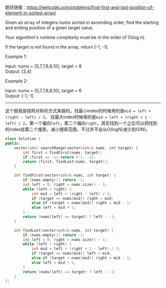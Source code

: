 题目链接：https://leetcode.com/problems/find-first-and-last-position-of-element-in-sorted-array/

Given an array of integers nums sorted in ascending order, find the starting and ending position of a given target value.

Your algorithm's runtime complexity must be in the order of O(log n).

If the target is not found in the array, return [-1, -1].

Example 1:

Input: nums = [5,7,7,8,8,10], target = 8\
Output: [3,4]

Example 2:

Input: nums = [5,7,7,8,8,10], target = 6\
Output: [-1,-1]

---

这个题我是按照对称的方式来做的。找最小index的时候用的是`mid = left + (right - left) / 2`， 找最大index时候用的是`mid = left + (right + 1 - left) / 2`，第一个偏向`left`，第二个偏向`right`。其实找到一个之后可以把找到的index给第二个搜索，减小搜索范围，不过并不会从O(logN)减少到O(N)。

```cpp
class Solution {
public:
    vector<int> searchRange(vector<int>& nums, int target) {
        int first = findFirst(nums, target);
        if (first == -1) return {-1, -1};
        return {first, findLast(nums, target)};  
    }

    int findFirst(vector<int>& nums, int target) {
        if (nums.empty()) return -1;
        int left = 0, right = nums.size() - 1;
        while (left < right) {
            int mid = left + (right - left) / 2;
            if (target == nums[mid]) right = mid;
            else if (target < nums[mid]) right = mid - 1;
            else left = mid + 1;
        }
        return (nums[left] == target) ? left : -1;
    }

    int findLast(vector<int>& nums, int target) {
        if (nums.empty()) return -1;
        int left = 0, right = nums.size() - 1;
        while (left < right) {
            int mid = left + (right + 1 - left) / 2;
            if (target == nums[mid]) left = mid;
            else if (target < nums[mid]) right = mid - 1;
            else left = mid + 1;
        }
        return (nums[left] == target) ? left : -1;
    }
};
```